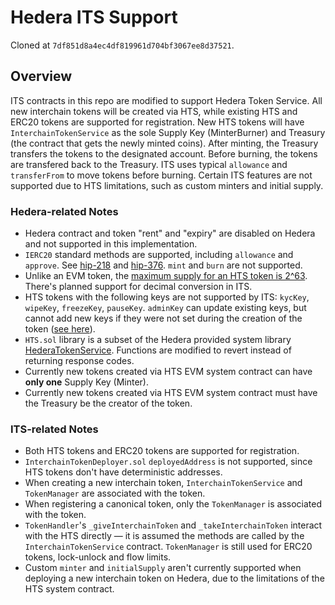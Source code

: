 # Hedera ITS Support

Cloned at `7df851d8a4ec4df819961d704bf3067ee8d37521`.

## Overview

ITS contracts in this repo are modified to support Hedera Token Service. All new interchain tokens will be created via HTS, while existing HTS and ERC20 tokens are supported for registration. New HTS tokens will have `InterchainTokenService` as the sole Supply Key (MinterBurner) and Treasury (the contract that gets the newly minted coins). After minting, the Treasury transfers the tokens to the designated account. Before burning, the tokens are transfered back to the Treasury. ITS uses typical `allowance` and `transferFrom` to move tokens before burning. Certain ITS features are not supported due to HTS limitations, such as custom minters and initial supply.

### Hedera-related Notes

- Hedera contract and token "rent" and "expiry" are disabled on Hedera and not supported in this implementation.
- `IERC20` standard methods are supported, including `allowance` and `approve`. See [hip-218](https://hips.hedera.com/hip/hip-218) and [hip-376](https://hips.hedera.com/hip/hip-376). `mint` and `burn` are not supported.
- Unlike an EVM token, the [maximum supply for an HTS token is 2^63](https://docs.hedera.com/hedera/sdks-and-apis/sdks/token-service/define-a-token#token-properties). There's planned support for decimal conversion in ITS.
- HTS tokens with the following keys are not supported by ITS: `kycKey`, `wipeKey`, `freezeKey`, `pauseKey`. `adminKey` can update existing keys, but cannot add new keys if they were not set during the creation of the token ([see here](https://docs.hedera.com/hedera/sdks-and-apis/sdks/token-service/update-a-token)).
- `HTS.sol` library is a subset of the Hedera provided system library [HederaTokenService](https://github.com/hashgraph/hedera-smart-contracts/blob/bc3a549c0ca062c51b0045fd1916fdaa0558a360/contracts/system-contracts/hedera-token-service/HederaTokenService.sol). Functions are modified to revert instead of returning response codes.
- Currently new tokens created via HTS EVM system contract can have **only one** Supply Key (Minter).
- Currently new tokens created via HTS EVM system contract must have the Treasury be the creator of the token.

### ITS-related Notes

- Both HTS tokens and ERC20 tokens are supported for registration.
- `InterchainTokenDeployer.sol` `deployedAddress` is not supported, since HTS tokens don't have deterministic addresses.
- When creating a new interchain token, `InterchainTokenService` and `TokenManager` are associated with the token.
- When registering a canonical token, only the `TokenManager` is associated with the token.
- `TokenHandler`'s `_giveInterchainToken` and `_takeInterchainToken` interact with the HTS directly — it is assumed the methods are called by the `InterchainTokenService` contract. `TokenManager` is still used for ERC20 tokens, lock-unlock and flow limits.
- Custom `minter` and `initialSupply` aren't currently supported when deploying a new interchain token on Hedera, due to the limitations of the HTS system contract.
